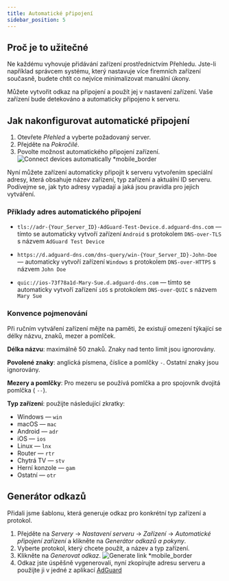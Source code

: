 ```yaml
---
title: Automatické připojení
sidebar_position: 5
---
```


## Proč je to užitečné

Ne každému vyhovuje přidávání zařízení prostřednictvím Přehledu. Jste-li například správcem systému, který nastavuje více firemních zařízení současně, budete chtít co nejvíce minimalizovat manuální úkony.

Můžete vytvořit odkaz na připojení a použít jej v nastavení zařízení. Vaše zařízení bude detekováno a automaticky připojeno k serveru.

## Jak nakonfigurovat automatické připojení

1. Otevřete _Přehled_ a vyberte požadovaný server.
2. Přejděte na _Pokročilé_.
3. Povolte možnost automatického připojení zařízení.
    ![Connect devices automatically \*mobile_border](https://cdn.adtidy.org/content/kb/dns/private/new_dns/connect/automatically.png)

Nyní můžete zařízení automaticky připojit k serveru vytvořením speciální adresy, která obsahuje název zařízení, typ zařízení a aktuální ID serveru. Podívejme se, jak tyto adresy vypadají a jaká jsou pravidla pro jejich vytváření.

### Příklady adres automatického připojení

- `tls://adr-{Your_Server_ID}-AdGuard-Test-Device.d.adguard-dns.com` — tímto se automaticky vytvoří zařízení `Android` s protokolem `DNS-over-TLS` s názvem `AdGuard Test Device`

- `https://d.adguard-dns.com/dns-query/win-{Your_Server_ID}-John-Doe` — automaticky vytvoří zařízení `Windows` s protokolem `DNS-over-HTTPS` s názvem `John Doe`

- `quic://ios-73f78a1d-Mary-Sue.d.adguard-dns.com` — tímto se automaticky vytvoří zařízení `iOS` s protokolem `DNS-over-QUIC` s názvem `Mary Sue`

### Konvence pojmenování

Při ručním vytváření zařízení mějte na paměti, že existují omezení týkající se délky názvu, znaků, mezer a pomlček.

**Délka názvu**: maximálně 50 znaků. Znaky nad tento limit jsou ignorovány.

**Povolené znaky**: anglická písmena, číslice a pomlčky `-`. Ostatní znaky jsou ignorovány.

**Mezery a pomlčky**: Pro mezeru se používá pomlčka a pro spojovník dvojitá pomlčka ( `--`).

**Typ zařízení**: použijte následující zkratky:

- Windows — `win`
- macOS — `mac`
- Android — `adr`
- iOS — `ios`
- Linux — `lnx`
- Router — `rtr`
- Chytrá TV — `stv`
- Herní konzole — `gam`
- Ostatní — `otr`

## Generátor odkazů

Přidali jsme šablonu, která generuje odkaz pro konkrétní typ zařízení a protokol.

1. Přejděte na _Servery_ → _Nastavení serveru_ → _Zařízení_ → _Automatické připojení zařízení_ a klikněte na _Generátor odkazů a pokyny_.
2. Vyberte protokol, který chcete použít, a název a typ zařízení.
3. Klikněte na _Generovat odkaz_.
    ![Generate link \*mobile_border](https://cdn.adtidy.org/content/kb/dns/private/new_dns/connect/automatically_step7.png)
4. Odkaz jste úspěšně vygenerovali, nyní zkopírujte adresu serveru a použijte ji v jedné z aplikací [AdGuard](https://adguard.com/welcome.html)
